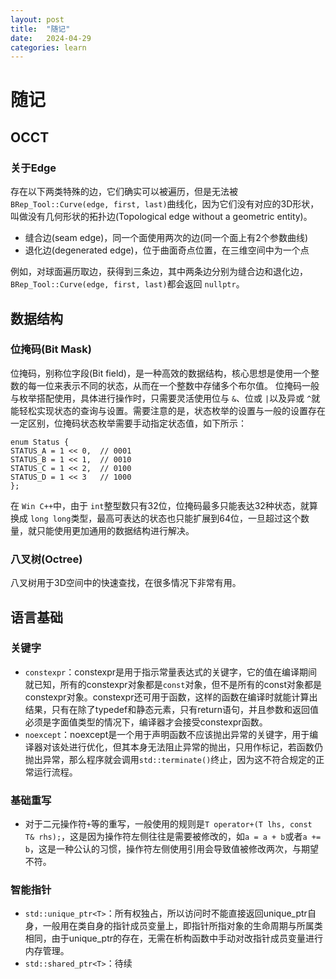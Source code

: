 ```yaml
---
layout: post
title:  "随记"
date:   2024-04-29
categories: learn
---
```


# 随记

## OCCT

### 关于Edge

存在以下两类特殊的边，它们确实可以被遍历，但是无法被 `BRep_Tool::Curve(edge, first, last)`曲线化，因为它们没有对应的3D形状，叫做没有几何形状的拓扑边(Topological edge without a geometric entity)。

- 缝合边(seam edge)，同一个面使用两次的边(同一个面上有2个参数曲线)
- 退化边(degenerated edge)，位于曲面奇点位置，在三维空间中为一个点

例如，对球面遍历取边，获得到三条边，其中两条边分别为缝合边和退化边，`BRep_Tool::Curve(edge, first, last)`都会返回 `nullptr`。

## 数据结构

### 位掩码(Bit Mask)

位掩码，别称位字段(Bit field)，是一种高效的数据结构，核心思想是使用一个整数的每一位来表示不同的状态，从而在一个整数中存储多个布尔值。
位掩码一般与枚举搭配使用，具体进行操作时，只需要灵活使用位与 `&`、位或 `|`以及异或 `^`就能轻松实现状态的查询与设置。需要注意的是，状态枚举的设置与一般的设置存在一定区别，位掩码状态枚举需要手动指定状态值，如下所示：

```
enum Status {
STATUS_A = 1 << 0,  // 0001
STATUS_B = 1 << 1,  // 0010
STATUS_C = 1 << 2,  // 0100
STATUS_D = 1 << 3   // 1000
};
```

在 `Win C++`中，由于 `int`整型数只有32位，位掩码最多只能表达32种状态，就算换成 `long long`类型，最高可表达的状态也只能扩展到64位，一旦超过这个数量，就只能使用更加通用的数据结构进行解决。

### 八叉树(Octree)

八叉树用于3D空间中的快速查找，在很多情况下非常有用。

## 语言基础

### 关键字
- `constexpr`：constexpr是用于指示常量表达式的关键字，它的值在编译期间就已知，所有的constexpr对象都是`const`对象，但不是所有的const对象都是constexpr对象。constexpr还可用于函数，这样的函数在编译时就能计算出结果，只有在除了typedef和静态元素，只有return语句，并且参数和返回值必须是字面值类型的情况下，编译器才会接受constexpr函数。
- `noexcept`：noexcept是一个用于声明函数不应该抛出异常的关键字，用于编译器对该处进行优化，但其本身无法阻止异常的抛出，只用作标记，若函数仍抛出异常，那么程序就会调用`std::terminate()`终止，因为这不符合规定的正常运行流程。


### 基础重写
- 对于二元操作符`+`等的重写，一般使用的规则是`T operator+(T lhs, const T& rhs);`，这是因为操作符左侧往往是需要被修改的，如`a = a + b`或者`a += b`，这是一种公认的习惯，操作符左侧使用引用会导致值被修改两次，与期望不符。

### 智能指针
- `std::unique_ptr<T>`：所有权独占，所以访问时不能直接返回unique_ptr自身，一般用在类自身的指针成员变量上，即指针所指对象的生命周期与所属类相同，由于unique_ptr的存在，无需在析构函数中手动对改指针成员变量进行内存管理。
- `std::shared_ptr<T>`：待续

